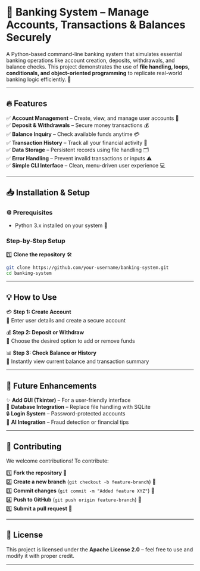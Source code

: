 # 🏦 Banking System – Manage Accounts, Transactions & Balances Securely
A Python-based command-line banking system that simulates essential banking operations like account creation, deposits, withdrawals, and balance checks. This project demonstrates the use of **file handling, loops, conditionals, and object-oriented programming** to replicate real-world banking logic efficiently. 🚀

---

## 🔥 Features

✅ **Account Management** – Create, view, and manage user accounts 👤  
✅ **Deposit & Withdrawals** – Secure money transactions 💰  
✅ **Balance Inquiry** – Check available funds anytime 💳  
✅ **Transaction History** – Track all your financial activity 🧾  
✅ **Data Storage** – Persistent records using file handling 🗂️  
✅ **Error Handling** – Prevent invalid transactions or inputs ⚠️  
✅ **Simple CLI Interface** – Clean, menu-driven user experience 💻  

---

## 📥 Installation & Setup
### ⚙️ **Prerequisites**
- Python 3.x installed on your system 🐍

### **Step-by-Step Setup**
1️⃣ **Clone the repository** 🛠️  
   ```sh
   git clone https://github.com/your-username/banking-system.git
   cd banking-system
```

---

## 💡 How to Use
💳 **Step 1: Create Account**  
🔹 Enter user details and create a secure account  

💰 **Step 2: Deposit or Withdraw**  
🔹 Choose the desired option to add or remove funds  

📊 **Step 3: Check Balance or History**  
🔹 Instantly view current balance and transaction summary  

---

## 🚀 Future Enhancements
✨ **Add GUI (Tkinter)** – For a user-friendly interface  
🧠 **Database Integration** – Replace file handling with SQLite  
🔒 **Login System** – Password-protected accounts  
🤖 **AI Integration** – Fraud detection or financial tips  

---

## 🤝 Contributing
We welcome contributions! To contribute:

1️⃣ **Fork the repository** 🍴  
2️⃣ **Create a new branch** (`git checkout -b feature-branch`) 🌿  
3️⃣ **Commit changes** (`git commit -m "Added feature XYZ"`) 📝  
4️⃣ **Push to GitHub** (`git push origin feature-branch`) 🚀  
5️⃣ **Submit a pull request** 🔄  

---

## 📜 License
This project is licensed under the **Apache License 2.0** – feel free to use and modify it with proper credit.  

---
